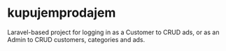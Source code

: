 # kupujemprodajem
Laravel-based project for logging in as a Customer to CRUD ads, or as an Admin to CRUD customers, categories and ads.
